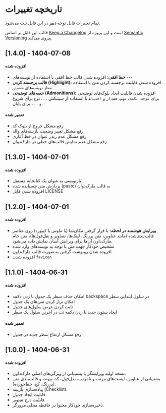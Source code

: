 # تاریخچه تغییرات

تمام تغییرات قابل توجه **دبیر** در این فایل ثبت می‌شود.

قالب این فایل بر اساس [Keep a Changelog](https://keepachangelog.com/en/1.0.0/) است و این پروژه از [Semantic Versioning](https://semver.org/spec/v2.0.0.html) پیروی می‌کند.

## [1.4.0] - 1404-07-08

#### افزوده شده
- **خط افقی:** افزوده شدن قالب خط افقی با استفاده از نویسه‌های ---
- **قالب برجسته کردن (Highlight):** افزوده شدن قابلیت برجسته کردن متن با استفاده از نویسه‌های `==متن==`.
- **جعبه‌های توضیحی (Admonitions):** افزوده شدن قابلیت ایجاد بلوک‌های توضیحی برای `توجه`، `نکته`، `مهم`، `هشدار` و `احتیاط` با استفاده از سینتکس `...نوع` برای شروع و `...` برای پایان.

#### تعمیر شده
- رفع مشکل خروج از بلوک کد
- رفع مشکل تغییر وضعیت بازبینه‌های والد
- رفع مشکل عدم رندر عنوان در خط آغازی
- رفع مشکل عدم نمایش قالب‌های خطی در مارک‌دوان

## [1.3.0] - 1404-07-01

#### افزوده شده
- بازنویسی به عنوان یک کتابخانه مستقل
- پردازش متن چسبانده شده (paste) به قالب مارک‌دوان
- افزوده شدن فایل LICENSE

## [1.2.0] - 1404-07-01

#### افزوده شده
- **ویرایش هوشمند در لحظه:** با قرار گرفتن مکان‌نما (با ماوس یا کیبورد) روی عناصر قالب‌بندی‌شده (مانند عناوین، متن پررنگ، لینک‌ها، تصاویر و نقل‌قول‌ها)، متن خام مارک‌داون آن‌ها برای ویرایش آسان نمایش داده می‌شود.
- تشخیص خودکار جهت متن با توجه به نویسه‌های وارد شده
- افزوده شدن رونوشت گرفتن به صورت قالب مارک‌داون
- افزوده شدن `favicon`

## [1.1.0] - 1404-06-31

#### افزوده شده
- امکان حذف سطر یک جدول با زدن دکمه backspace در سلول ابتدایی سطر
- امکان تراز کردن متن‌های یک جدول
- ثابت کردن عرض سلول‌های جدول
- ایجاد ستون جدید با زدن دکمه تب در آخرین سلول یک سطر

#### تعمیر شده
- رفع مشکل ارتفاع سطر جدید در جدول

## [1.0.0] - 1404-06-31

#### افزوده شده
- نسخه اولیه ویرایشگر با پشتیبانی از ویژگی‌های اصلی مارک‌داون.
- پشتیبانی از عناوین، لیست‌های مرتب و نامرتب، نقل‌قول، کد، پیوند، و قالب‌بندی متن (پررنگ، کج، خط‌خورده).
- پیاده‌سازی بازبینه (Checklist).
- قابلیت ایجاد جدول.
- قابلیت درج تصویر.
- ذخیره‌سازی خودکار محتوا در حافظه محلی مرورگر.
